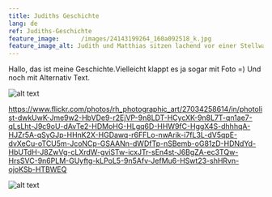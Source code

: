 ```yaml
---
title: Judiths Geschichte
lang: de
ref: Judiths-Geschichte
feature_image:  	/images/24143199264_160a092518_k.jpg
feature_image_alt: Judith und Matthias sitzen lachend vor einer Stellwand
---
```


Hallo, das ist meine Geschichte.Vielleicht klappt es ja sogar mit Foto =) Und noch mit Alternativ Text.

![alt text](https://www.flickr.com/photos/rh_photographic_art/27034258614/in/photolist-dwkUwK-Jme9w2-HbVDe9-r2EjVP-9n8LDT-HCycXK-9n8L7T-qn1ae7-qLsLht-J9c9oU-dAvTe2-HDMoHG-HLgq6D-HHW9fC-HggX4S-dhhhqA-HJZr5A-qSyGJp-HHnK2X-HGDawq-r6FFLo-nwArik-i7fL3L-dV5qpE-dvXeCu-oTCU5m-JcoNCp-GSAANn-dWDfTp-nSBemb-oG81zD-HDNdYd-HbUTdH-J8ZwVg-cLXrdW-gviSTw-icxJTr-sEn4st-J6BgZA-ec3TQw-HrsSVC-9n6PLM-GUyftg-kLPoL5-9n5Afv-JefMu6-HSwt23-shHRvn-ojoKSb-HTBWEQ "Logo Title Text 1")

https://www.flickr.com/photos/rh_photographic_art/27034258614/in/photolist-dwkUwK-Jme9w2-HbVDe9-r2EjVP-9n8LDT-HCycXK-9n8L7T-qn1ae7-qLsLht-J9c9oU-dAvTe2-HDMoHG-HLgq6D-HHW9fC-HggX4S-dhhhqA-HJZr5A-qSyGJp-HHnK2X-HGDawq-r6FFLo-nwArik-i7fL3L-dV5qpE-dvXeCu-oTCU5m-JcoNCp-GSAANn-dWDfTp-nSBemb-oG81zD-HDNdYd-HbUTdH-J8ZwVg-cLXrdW-gviSTw-icxJTr-sEn4st-J6BgZA-ec3TQw-HrsSVC-9n6PLM-GUyftg-kLPoL5-9n5Afv-JefMu6-HSwt23-shHRvn-ojoKSb-HTBWEQ

![alt text](http://img.geo.de/div/image/77485/faultier-gross.jpg "Logo Title Text 1")
